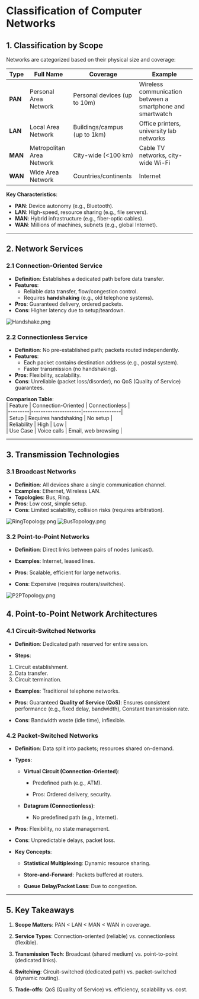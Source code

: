 # Classification of Computer Networks  


## 1. Classification by Scope  
Networks are categorized based on their physical size and coverage:  

| Type | Full Name | Coverage | Example |  
|------|-----------|----------|---------|  
| **PAN** | Personal Area Network | Personal devices (up to 10m) | Wireless communication between a smartphone and smartwatch |  
| **LAN** | Local Area Network | Buildings/campus (up to 1km) | Office printers, university lab networks |  
| **MAN** | Metropolitan Area Network | City-wide (<100 km) | Cable TV networks, city-wide Wi-Fi |  
| **WAN** | Wide Area Network | Countries/continents | Internet |  

**Key Characteristics**:  
- **PAN**: Device autonomy (e.g., Bluetooth).  
- **LAN**: High-speed, resource sharing (e.g., file servers).  
- **MAN**: Hybrid infrastructure (e.g., fiber-optic cables).  
- **WAN**: Millions of machines, subnets (e.g., global Internet).  


---

## 2. Network Services  

### 2.1 Connection-Oriented Service  
- **Definition**: Establishes a dedicated path before data transfer.  
- **Features**:  
  - Reliable data transfer, flow/congestion control.  
  - Requires **handshaking** (e.g., old telephone systems).  
- **Pros**: Guaranteed delivery, ordered packets.  
- **Cons**: Higher latency due to setup/teardown.  

![Handshake.png](/assets/notes/CN/images/Handshake-illustration.png)

### 2.2 Connectionless Service  
- **Definition**: No pre-established path; packets routed independently.  
- **Features**:  
  - Each packet contains destination address (e.g., postal system).  
  - Faster transmission (no handshaking).  
- **Pros**: Flexibility, scalability.  
- **Cons**: Unreliable (packet loss/disorder), no QoS (Quality of Service) guarantees.  

**Comparison Table**:  
| Feature | Connection-Oriented | Connectionless |  
|---------|---------------------|----------------|  
| Setup | Requires handshaking | No setup |  
| Reliability | High | Low |  
| Use Case | Voice calls | Email, web browsing |  

---

## 3. Transmission Technologies  

### 3.1 Broadcast Networks  
- **Definition**: All devices share a single communication channel.  
- **Examples**: Ethernet, Wireless LAN.  
- **Topologies**: Bus, Ring.  
- **Pros**: Low cost, simple setup.  
- **Cons**: Limited scalability, collision risks (requires arbitration).  

![RingTopology.png](/assets/notes/CN/images/ring-topology.png)
![BusTopology.png](/assets/notes/CN/images/bus-topology.png)


### 3.2 Point-to-Point Networks

- **Definition**: Direct links between pairs of nodes (unicast).

- **Examples**: Internet, leased lines.

- **Pros**: Scalable, efficient for large networks.

- **Cons**: Expensive (requires routers/switches).

  
![P2PTopology.png](/assets/notes/CN/images/ptp-topology.png)

## 4. Point-to-Point Network Architectures

  

### 4.1 Circuit-Switched Networks

- **Definition**: Dedicated path reserved for entire session.

- **Steps**:  
1. Circuit establishment.  
2. Data transfer.  
3. Circuit termination.  

- **Examples**: Traditional telephone networks.

- **Pros**: Guaranteed **Quality of Service (QoS)**: Ensures consistent performance (e.g., fixed delay, bandwidth), Constant transmission rate.

- **Cons**: Bandwidth waste (idle time), inflexible.

  

### 4.2 Packet-Switched Networks

- **Definition**: Data split into packets; resources shared on-demand.

- **Types**:

  - **Virtual Circuit (Connection-Oriented)**:

    - Predefined path (e.g., ATM).

    - Pros: Ordered delivery, security.

  - **Datagram (Connectionless)**:

    - No predefined path (e.g., Internet).

- **Pros**: Flexibility, no state management.

- **Cons**: Unpredictable delays, packet loss.

- **Key Concepts**:

  - **Statistical Multiplexing**: Dynamic resource sharing.

  - **Store-and-Forward**: Packets buffered at routers.

  - **Queue Delay/Packet Loss**: Due to congestion.
  

---

  

## 5. Key Takeaways

1. **Scope Matters**: PAN < LAN < MAN < WAN in coverage.

2. **Service Types**: Connection-oriented (reliable) vs. connectionless (flexible).

3. **Transmission Tech**: Broadcast (shared medium) vs. point-to-point (dedicated links).

4. **Switching**: Circuit-switched (dedicated path) vs. packet-switched (dynamic routing).

5. **Trade-offs**: QoS (Quality of Service) vs. efficiency, scalability vs. cost.
